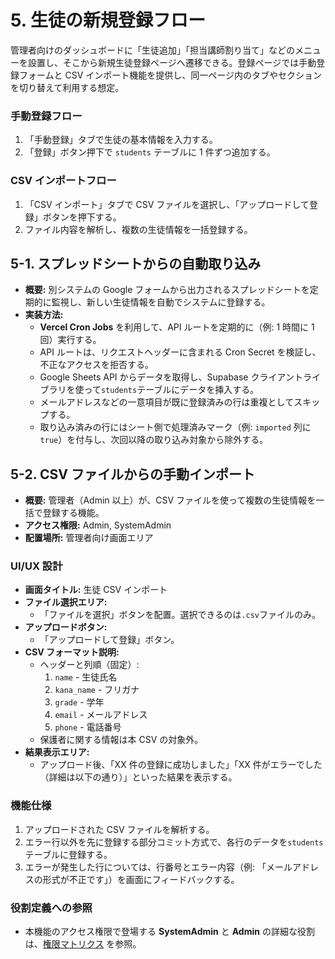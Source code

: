 # 5. 生徒の新規登録フロー

管理者向けのダッシュボードに「生徒追加」「担当講師割り当て」などのメニューを設置し、そこから新規生徒登録ページへ遷移できる。登録ページでは手動登録フォームと CSV インポート機能を提供し、同一ページ内のタブやセクションを切り替えて利用する想定。

### 手動登録フロー
1. 「手動登録」タブで生徒の基本情報を入力する。
2. 「登録」ボタン押下で `students` テーブルに 1 件ずつ追加する。

### CSV インポートフロー
1. 「CSV インポート」タブで CSV ファイルを選択し、「アップロードして登録」ボタンを押下する。
2. ファイル内容を解析し、複数の生徒情報を一括登録する。

## 5-1. スプレッドシートからの自動取り込み

- **概要:** 別システムの Google フォームから出力されるスプレッドシートを定期的に監視し、新しい生徒情報を自動でシステムに登録する。
- **実装方法:**
  - **Vercel Cron Jobs** を利用して、API ルートを定期的に（例: 1 時間に 1 回）実行する。
  - API ルートは、リクエストヘッダーに含まれる Cron Secret を検証し、不正なアクセスを拒否する。
  - Google Sheets API からデータを取得し、Supabase クライアントライブラリを使って`students`テーブルにデータを挿入する。
  - メールアドレスなどの一意項目が既に登録済みの行は重複としてスキップする。
  - 取り込み済みの行にはシート側で処理済みマーク（例: `imported` 列に `true`）を付与し、次回以降の取り込み対象から除外する。

## 5-2. CSV ファイルからの手動インポート

- **概要:** 管理者（Admin 以上）が、CSV ファイルを使って複数の生徒情報を一括で登録する機能。
- **アクセス権限:** Admin, SystemAdmin
- **配置場所:** 管理者向け画面エリア

### UI/UX 設計

- **画面タイトル:** 生徒 CSV インポート
- **ファイル選択エリア:**
  - 「ファイルを選択」ボタンを配置。選択できるのは`.csv`ファイルのみ。
- **アップロードボタン:**
  - 「アップロードして登録」ボタン。
- **CSV フォーマット説明:**
  - ヘッダーと列順（固定）:
    1. `name` - 生徒氏名
    2. `kana_name` - フリガナ
    3. `grade` - 学年
    4. `email` - メールアドレス
    5. `phone` - 電話番号
  - 保護者に関する情報は本 CSV の対象外。
- **結果表示エリア:**
  - アップロード後、「XX 件の登録に成功しました」「XX 件がエラーでした（詳細は以下の通り）」といった結果を表示する。

### 機能仕様

1. アップロードされた CSV ファイルを解析する。
2. エラー行以外を先に登録する部分コミット方式で、各行のデータを`students`テーブルに登録する。
3. エラーが発生した行については、行番号とエラー内容（例: 「メールアドレスの形式が不正です」）を画面にフィードバックする。

### 役割定義への参照

- 本機能のアクセス権限で登場する **SystemAdmin** と **Admin** の詳細な役割は、[権限マトリクス](../architecture/permission_matrix.md) を参照。
